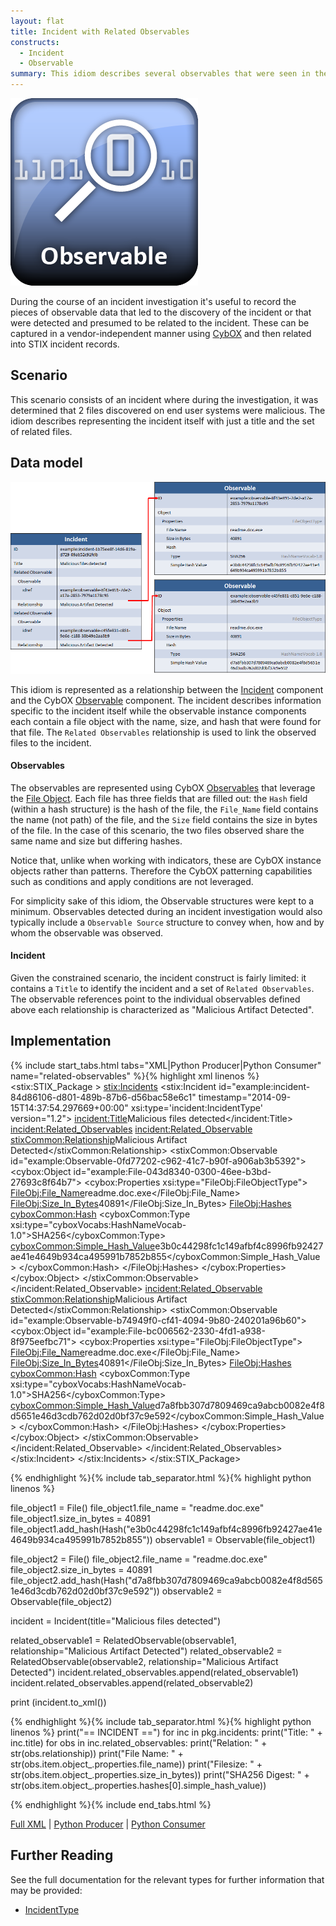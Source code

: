 ```yaml
---
layout: flat
title: Incident with Related Observables
constructs:
  - Incident
  - Observable
summary: This idiom describes several observables that were seen in the course of an incident.
---
```


<img src="/images/Observable.png" class="component-img" alt="Observable Icon" />

During the course of an incident investigation it's useful to record the pieces of observable data that led to the discovery of the incident or that were detected and presumed to be related to the incident. These can be captured in a vendor-independent manner using [CybOX](http://cybox.mitre.org) and then related into STIX incident records.

## Scenario

This scenario consists of an incident where during the investigation, it was determined that 2 files discovered on end user systems were malicious. The idiom describes representing the incident itself with just a title and the set of related files.

## Data model

<img src="diagram.png" alt="Observables related to an incident" />

This idiom is represented as a relationship between the [Incident](/data-model/{{site.current_version}}/incident/IncidentType) component and the CybOX [Observable](/data-model/{{site.current_version}}/cybox/ObservableType) component. The incident describes information specific to the incident itself while the observable instance components each contain a file object with the name, size, and hash that were found for that file. The `Related Observables` relationship is used to link the observed files to the incident.

#### Observables

The observables are represented using CybOX [Observables](/data-model/{{site.current_version}}/cybox/ObservableType) that leverage the [File Object](/data-model/{{site.current_version}}/FileObj/FileObjectType). Each file has three fields that are filled out: the `Hash` field (within a hash structure) is the hash of the file, the `File_Name` field contains the name (not path) of the file, and the `Size` field contains the size in bytes of the file. In the case of this scenario, the two files observed share the same name and size but differing hashes.

Notice that, unlike when working with indicators, these are CybOX instance objects rather than patterns. Therefore the CybOX patterning capabilities such as conditions and apply conditions are not leveraged.

For simplicity sake of this idiom, the Observable structures were kept to a minimum. Observables detected during an incident investigation would also typically include a `Observable Source` structure to convey when, how and by whom the observable was observed.

#### Incident

Given the constrained scenario, the incident construct is fairly limited: it contains a `Title` to identify the incident and a set of `Related Observables`. The observable references point to the individual observables defined above each relationship is characterized as "Malicious Artifact Detected".

## Implementation

{% include start_tabs.html tabs="XML|Python Producer|Python Consumer" name="related-observables" %}{% highlight xml linenos %}
<stix:STIX_Package >
    <stix:Incidents>
        <stix:Incident id="example:incident-84d86106-d801-489b-87b6-d56bac58e6c1" timestamp="2014-09-15T14:37:54.297669+00:00" xsi:type='incident:IncidentType' version="1.2">
            <incident:Title>Malicious files detected</incident:Title>
            <incident:Related_Observables>
                <incident:Related_Observable>
                    <stixCommon:Relationship>Malicious Artifact Detected</stixCommon:Relationship>
                    <stixCommon:Observable id="example:Observable-0fd77202-c962-41c7-b90f-a906ab3b5392">
                        <cybox:Object id="example:File-043d8340-0300-46ee-b3bd-27693c8f64b7">
                            <cybox:Properties xsi:type="FileObj:FileObjectType">
                                <FileObj:File_Name>readme.doc.exe</FileObj:File_Name>
                                <FileObj:Size_In_Bytes>40891</FileObj:Size_In_Bytes>
                                <FileObj:Hashes>
                                    <cyboxCommon:Hash>
                                        <cyboxCommon:Type xsi:type="cyboxVocabs:HashNameVocab-1.0">SHA256</cyboxCommon:Type>
                                        <cyboxCommon:Simple_Hash_Value>e3b0c44298fc1c149afbf4c8996fb92427ae41e4649b934ca495991b7852b855</cyboxCommon:Simple_Hash_Value>
                                    </cyboxCommon:Hash>
                                </FileObj:Hashes>
                            </cybox:Properties>
                        </cybox:Object>
                    </stixCommon:Observable>
                </incident:Related_Observable>
                <incident:Related_Observable>
                    <stixCommon:Relationship>Malicious Artifact Detected</stixCommon:Relationship>
                    <stixCommon:Observable id="example:Observable-b74949f0-cf41-4094-9b80-240201a96b60">
                        <cybox:Object id="example:File-bc006562-2330-4fd1-a938-8f975eefbc71">
                            <cybox:Properties xsi:type="FileObj:FileObjectType">
                                <FileObj:File_Name>readme.doc.exe</FileObj:File_Name>
                                <FileObj:Size_In_Bytes>40891</FileObj:Size_In_Bytes>
                                <FileObj:Hashes>
                                    <cyboxCommon:Hash>
                                        <cyboxCommon:Type xsi:type="cyboxVocabs:HashNameVocab-1.0">SHA256</cyboxCommon:Type>
                                        <cyboxCommon:Simple_Hash_Value>d7a8fbb307d7809469ca9abcb0082e4f8d5651e46d3cdb762d02d0bf37c9e592</cyboxCommon:Simple_Hash_Value>
                                    </cyboxCommon:Hash>
                                </FileObj:Hashes>
                            </cybox:Properties>
                        </cybox:Object>
                    </stixCommon:Observable>
                </incident:Related_Observable>
            </incident:Related_Observables>
        </stix:Incident>
    </stix:Incidents>
</stix:STIX_Package>

{% endhighlight %}{% include tab_separator.html %}{% highlight python linenos %}

file_object1 = File()
file_object1.file_name = "readme.doc.exe"
file_object1.size_in_bytes = 40891
file_object1.add_hash(Hash("e3b0c44298fc1c149afbf4c8996fb92427ae41e4649b934ca495991b7852b855"))
observable1 = Observable(file_object1)
    
file_object2 = File()
file_object2.file_name = "readme.doc.exe"
file_object2.size_in_bytes = 40891
file_object2.add_hash(Hash("d7a8fbb307d7809469ca9abcb0082e4f8d5651e46d3cdb762d02d0bf37c9e592"))
observable2 = Observable(file_object2)
    
incident = Incident(title="Malicious files detected")
    
related_observable1 = RelatedObservable(observable1, relationship="Malicious Artifact Detected")
related_observable2 = RelatedObservable(observable2, relationship="Malicious Artifact Detected")
incident.related_observables.append(related_observable1)
incident.related_observables.append(related_observable2)

print (incident.to_xml())

{% endhighlight %}{% include tab_separator.html %}{% highlight python linenos %}
print("== INCIDENT ==")
    for inc in pkg.incidents:
        print("Title: " + inc.title)
        for obs in inc.related_observables:
            print("Relation: " + str(obs.relationship))
            print("File Name: " + str(obs.item.object_.properties.file_name))
            print("Filesize: " + str(obs.item.object_.properties.size_in_bytes))
            print("SHA256 Digest: " + str(obs.item.object_.properties.hashes[0].simple_hash_value))

{% endhighlight %}{% include end_tabs.html %}

[Full XML](incident-with-related-observables.xml) | [Python Producer](incident-with-related-observables_producer.py) | [Python Consumer](incident-with-related-observables_consumer.py)

## Further Reading

See the full documentation for the relevant types for further information that may be provided:

* [IncidentType](/data-model/{{site.current_version}}/incident/IncidentType)
